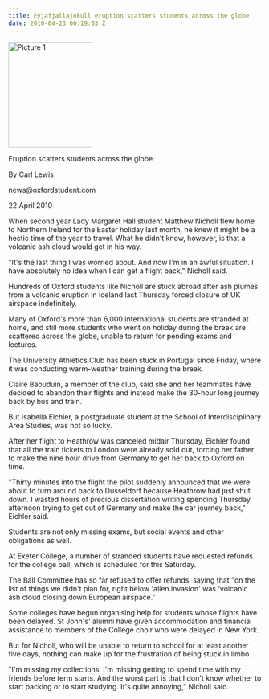 ```yaml
---
title: Eyjafjallajokull eruption scatters students across the globe
date: 2010-04-23 00:19:03 Z
---
```


<p><a href="{{ site.baseurl }}/assets/Picture-11-239x300.png"><img class="size-medium wp-image-182 alignright" title="Picture 1" src="{{ site.baseurl }}/assets/Picture-11-239x300.png" alt="Picture 1" width="167" height="210" /></a></p>
<p></p>
<p>Eruption scatters students across the globe</p>
<p>By Carl Lewis</p>
<p>news@oxfordstudent.com</p>
<p>22 April 2010</p>
<p></p>
<p>When second year Lady Margaret Hall student Matthew Nicholl flew home to Northern Ireland for the Easter holiday last month, he knew it might be a hectic time of the year to travel. What he didn't know, however, is that a volcanic ash cloud would get in his way.</p>
<p>"It's the last thing I was worried about. And now I'm in an awful situation. I have absolutely no idea when I can get a flight back," Nicholl said.</p>
<p><!--more--></p>
<p>Hundreds of Oxford students like Nicholl are stuck abroad after ash plumes from a volcanic eruption in Iceland last Thursday forced closure of UK airspace indefinitely.</p>
<p>Many of Oxford's more than 6,000 international students are stranded at home, and still more students who went on holiday during the break are scattered across the globe, unable to return for pending exams and lectures.</p>
<p>The University Athletics Club has been stuck in Portugal since Friday, where it was conducting warm-weather training during the break.</p>
<p>Claire Baouduin, a member of the club, said she and her teammates have decided to abandon their flights and instead make the 30-hour long journey back by bus and train.</p>
<p>But Isabella Eichler, a postgraduate student at the School of Interdisciplinary Area Studies, was not so lucky.</p>
<p>After her flight to Heathrow was canceled midair Thursday, Eichler found that all the train tickets to London were already sold out, forcing her father to make the nine hour drive from Germany to get her back to Oxford on time.</p>
<p>"Thirty minutes into the flight the pilot suddenly announced that we were about to turn around back to Dusseldorf because Heathrow had just shut down. I wasted hours of precious dissertation writing spending Thursday afternoon trying to get out of Germany and make the car journey back," Eichler said.</p>
<p>Students are not only missing exams, but social events and other obligations as well.</p>
<p>At Exeter College, a number of stranded students have requested refunds for the college ball, which is scheduled for this Saturday.</p>
<p>The Ball Committee has so far refused to offer refunds, saying that "on the list of things we didn't plan for, right below 'alien invasion' was 'volcanic ash cloud closing down European airspace."</p>
<p>Some colleges have begun organising help for students whose flights have been delayed. St John's' alumni have given accommodation and financial assistance to members of the College choir who were delayed in New York.</p>
<p>But for Nicholl, who will be unable to return to school for at least another five days, nothing can make up for the frustration of being stuck in limbo.</p>
<p>"I'm missing my collections. I'm missing getting to spend time with my friends before term starts. And the worst part is that I don't know whether to start packing or to start studying. It's quite annoying," Nicholl said.</p>
